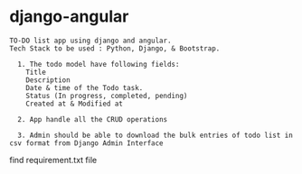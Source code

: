 # django-angular

    TO-DO list app using django and angular.
    Tech Stack to be used : Python, Django, & Bootstrap.

      1. The todo model have following fields:
        Title
        Description
        Date & time of the Todo task.
        Status (In progress, completed, pending)
        Created at & Modified at

      2. App handle all the CRUD operations
      
      3. Admin should be able to download the bulk entries of todo list in csv format from Django Admin Interface

find requirement.txt file 
